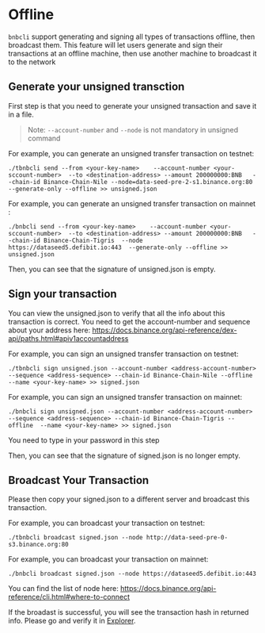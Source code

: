 # Offline


`bnbcli` support generating and signing all types of transactions offline, then broadcast them. This feature will let users generate and sign their transactions at an offline machine, then use another machine to broadcast it to the network

## Generate your unsigned transction

First step is that you need to generate your unsigned transaction and save it in a file.

> Note: `--account-number` and `--node` is not mandatory in unsigned command

For example, you can generate an unsigned transfer transaction on testnet:
```
./tbnbcli send --from <your-key-name>    --account-number <your-sccount-number>  --to <destination-address> --amount 200000000:BNB   --chain-id Binance-Chain-Nile --node=data-seed-pre-2-s1.binance.org:80 --generate-only --offline >> unsigned.json
```
For example, you can generate an unsigned transfer transaction on mainnet :
```
./bnbcli send --from <your-key-name>    --account-number <your-sccount-number>  --to <destination-address> --amount 200000000:BNB   --chain-id Binance-Chain-Tigris  --node  https://dataseed5.defibit.io:443  --generate-only --offline >> unsigned.json
```
Then, you can see that the signature of unsigned.json is empty.

## Sign your transaction

You can view the unsigned.json to verify that all the info about this transaction is correct. You need to get the account-number and sequence about your address here: https://docs.binance.org/api-reference/dex-api/paths.html#apiv1accountaddress

For example, you can sign an unsigned transfer transaction on testnet:
```
./tbnbcli sign unsigned.json --account-number <address-account-number> --sequence <address-sequence> --chain-id Binance-Chain-Nile --offline  --name <your-key-name> >> signed.json
```

For example, you can sign an unsigned transfer transaction on mainnet:
```
./bnbcli sign unsigned.json --account-number <address-account-number> --sequence <address-sequence> --chain-id Binance-Chain-Tigris --offline  --name <your-key-name> >> signed.json
```

You need to type in your password in this step

Then, you can see that the signature of signed.json is no longer empty.

## Broadcast Your Transaction

Please then copy your signed.json to a different server and broadcast this transaction.

For example, you can broadcast your transaction on testnet:
```
./tbnbcli broadcast signed.json --node http://data-seed-pre-0-s3.binance.org:80
```
For example, you can broadcast your transaction on mainnet:
```
./bnbcli broadcast signed.json --node https://dataseed5.defibit.io:443
```

You can find the list of node here: https://docs.binance.org/api-reference/cli.html#where-to-connect

If the broadast is successful, you will see the transaction hash in returned info. Please go and verify it in [Explorer](https://testnet-explorer.binance.org).